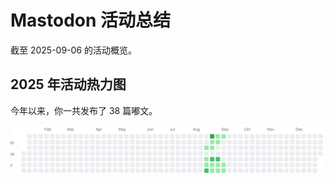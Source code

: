 # Mastodon 活动总结

截至 2025-09-06 的活动概览。

## 2025 年活动热力图

今年以来，你一共发布了 38 篇嘟文。

![Activity Heatmap](./heatmap.svg)